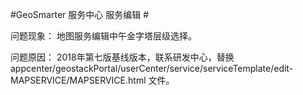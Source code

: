 #GeoSmarter  服务中心  服务编辑 #

   问题现象： 地图服务编辑中午金字塔层级选择。

   问题原因： 2018年第七版基线版本，联系研发中心，替换appcenter/geostackPortal/userCenter/service/serviceTemplate/edit-MAPSERVICE/MAPSERVICE.html 文件。